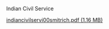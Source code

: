 Indian Civil Service

[indiancivilservi00smitrich.pdf (1.16 MB)](../files/aafafc64-c0a5-459c-853b-d597f1269d5d.pdf)